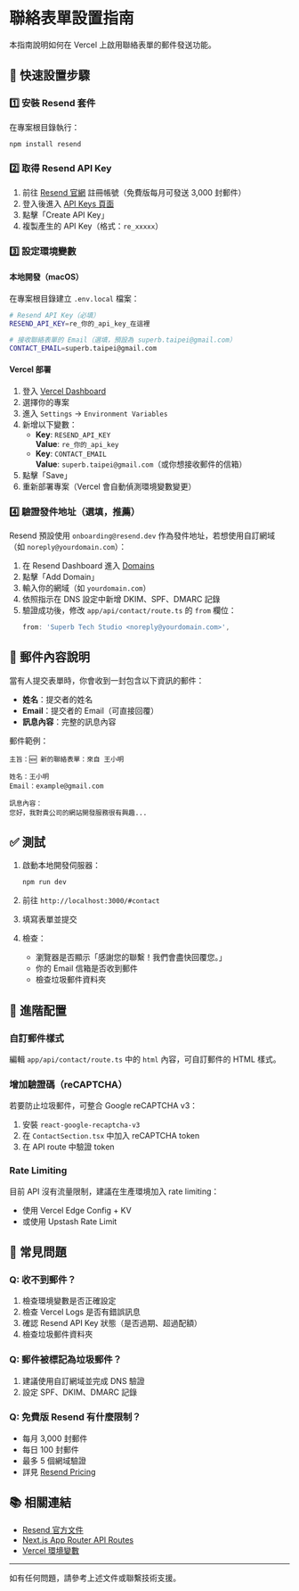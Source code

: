 # 聯絡表單設置指南

本指南說明如何在 Vercel 上啟用聯絡表單的郵件發送功能。

## 🚀 快速設置步驟

### 1️⃣ 安裝 Resend 套件

在專案根目錄執行：

```bash
npm install resend
```

### 2️⃣ 取得 Resend API Key

1. 前往 [Resend 官網](https://resend.com) 註冊帳號（免費版每月可發送 3,000 封郵件）
2. 登入後進入 [API Keys 頁面](https://resend.com/api-keys)
3. 點擊「Create API Key」
4. 複製產生的 API Key（格式：`re_xxxxx`）

### 3️⃣ 設定環境變數

#### 本地開發（macOS）

在專案根目錄建立 `.env.local` 檔案：

```bash
# Resend API Key（必填）
RESEND_API_KEY=re_你的_api_key_在這裡

# 接收聯絡表單的 Email（選填，預設為 superb.taipei@gmail.com）
CONTACT_EMAIL=superb.taipei@gmail.com
```

#### Vercel 部署

1. 登入 [Vercel Dashboard](https://vercel.com/dashboard)
2. 選擇你的專案
3. 進入 `Settings` → `Environment Variables`
4. 新增以下變數：
   - **Key**: `RESEND_API_KEY`  
     **Value**: `re_你的_api_key`
   - **Key**: `CONTACT_EMAIL`  
     **Value**: `superb.taipei@gmail.com`（或你想接收郵件的信箱）
5. 點擊「Save」
6. 重新部署專案（Vercel 會自動偵測環境變數變更）

### 4️⃣ 驗證發件地址（選填，推薦）

Resend 預設使用 `onboarding@resend.dev` 作為發件地址，若想使用自訂網域（如 `noreply@yourdomain.com`）：

1. 在 Resend Dashboard 進入 [Domains](https://resend.com/domains)
2. 點擊「Add Domain」
3. 輸入你的網域（如 `yourdomain.com`）
4. 依照指示在 DNS 設定中新增 DKIM、SPF、DMARC 記錄
5. 驗證成功後，修改 `app/api/contact/route.ts` 的 `from` 欄位：
   ```ts
   from: 'Superb Tech Studio <noreply@yourdomain.com>',
   ```

## 📧 郵件內容說明

當有人提交表單時，你會收到一封包含以下資訊的郵件：

- **姓名**：提交者的姓名
- **Email**：提交者的 Email（可直接回覆）
- **訊息內容**：完整的訊息內容

郵件範例：

```
主旨：🆕 新的聯絡表單：來自 王小明

姓名：王小明
Email：example@gmail.com

訊息內容：
您好，我對貴公司的網站開發服務很有興趣...
```

## ✅ 測試

1. 啟動本地開發伺服器：
   ```bash
   npm run dev
   ```

2. 前往 `http://localhost:3000/#contact`

3. 填寫表單並提交

4. 檢查：
   - 瀏覽器是否顯示「感謝您的聯繫！我們會盡快回覆您。」
   - 你的 Email 信箱是否收到郵件
   - 檢查垃圾郵件資料夾

## 🔧 進階配置

### 自訂郵件樣式

編輯 `app/api/contact/route.ts` 中的 `html` 內容，可自訂郵件的 HTML 樣式。

### 增加驗證碼（reCAPTCHA）

若要防止垃圾郵件，可整合 Google reCAPTCHA v3：

1. 安裝 `react-google-recaptcha-v3`
2. 在 `ContactSection.tsx` 中加入 reCAPTCHA token
3. 在 API route 中驗證 token

### Rate Limiting

目前 API 沒有流量限制，建議在生產環境加入 rate limiting：

- 使用 Vercel Edge Config + KV
- 或使用 Upstash Rate Limit

## 🐛 常見問題

### Q: 收不到郵件？

1. 檢查環境變數是否正確設定
2. 檢查 Vercel Logs 是否有錯誤訊息
3. 確認 Resend API Key 狀態（是否過期、超過配額）
4. 檢查垃圾郵件資料夾

### Q: 郵件被標記為垃圾郵件？

1. 建議使用自訂網域並完成 DNS 驗證
2. 設定 SPF、DKIM、DMARC 記錄

### Q: 免費版 Resend 有什麼限制？

- 每月 3,000 封郵件
- 每日 100 封郵件
- 最多 5 個網域驗證
- 詳見 [Resend Pricing](https://resend.com/pricing)

## 📚 相關連結

- [Resend 官方文件](https://resend.com/docs)
- [Next.js App Router API Routes](https://nextjs.org/docs/app/building-your-application/routing/route-handlers)
- [Vercel 環境變數](https://vercel.com/docs/projects/environment-variables)

---

如有任何問題，請參考上述文件或聯繫技術支援。

